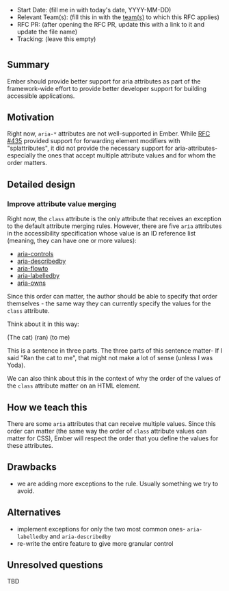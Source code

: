 - Start Date: (fill me in with today's date, YYYY-MM-DD)
- Relevant Team(s): (fill this in with the [team(s)](README.md#relevant-teams) to which this RFC applies)
- RFC PR: (after opening the RFC PR, update this with a link to it and update the file name)
- Tracking: (leave this empty)

# <RFC title>

## Summary

Ember should provide better support for aria attributes as part of the framework-wide effort to provide better developer support for building accessible applications. 

## Motivation

Right now, `aria-*` attributes are not well-supported in Ember. While [RFC #435](https://github.com/emberjs/rfcs/pull/435) provided support for forwarding element modifiers with "splattributes", it did not provide the necessary support for aria-attributes- especially the ones that accept multiple attribute values and for whom the order matters. 

## Detailed design

### Improve attribute value merging 

Right now, the `class` attribute is the only attribute that receives an exception to the default attribute merging rules. However, there are five `aria` attributes in the accessibility specification whose value is an ID reference list (meaning, they can have one or more values):

- [aria-controls](https://www.w3.org/WAI/PF/aria/states_and_properties#aria-controls)
- [aria-describedby](https://www.w3.org/WAI/PF/aria/states_and_properties#aria-describedby)
- [aria-flowto](https://www.w3.org/WAI/PF/aria/states_and_properties#aria-flowto) 
- [aria-labelledby](https://www.w3.org/WAI/PF/aria/states_and_properties#aria-labelledby) 
- [aria-owns](https://www.w3.org/WAI/PF/aria/states_and_properties#aria-owns) 

Since this order can matter, the author should be able to specify that order themselves - the same way they can currently specify the values for the `class` attribute.

Think about it in this way: 

(The cat) (ran) (to me)

This is a sentence in three parts. The three parts of this sentence matter- If I said "Ran the cat to me", that might not make a lot of sense (unless I was Yoda). 

We can also think about this in the context of why the order of the values of the `class` attribute matter on an HTML element. 

## How we teach this

There are some `aria` attributes that can receive multiple values. Since this order can matter (the same way the order of `class` attribute values can matter for CSS), Ember will respect the order that you define the values for these attributes. 

## Drawbacks

- we are adding more exceptions to the rule. Usually something we try to avoid. 

## Alternatives

- implement exceptions for only the two most common ones- `aria-labelledby` and `aria-describedby`
- re-write the entire feature to give more granular control

## Unresolved questions

TBD
